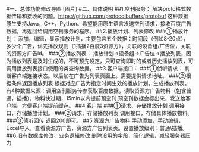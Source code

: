 #一、总体功能修改导图
[图片]
#二、具体说明
##1.空刊服务：
    解决proto格式数据传输和接收的问题。https://github.com/protocolbuffers/protobuf 这种数据原生支持Java，C++，Python。希望能用原生语言发送空刊请求，接收百度广告数据，再返回给调用空刊服务的程序。
##2.播放计划、列表修改
###①播放计划：
    添加，编辑，显示播放计划，主要包含五个数据：时间段（例如8-20点），多少个广告，优先播放规则（1插播2百度3资源方），关联的设备组/广告位，关联的资源方广告id。
###②播放列表：
    播放计划->设备组->广告位->播放列表，因为播放列表是及时生成的，不可预先设定，只可查询即时的或者历史播放列表，可调用播放列表接口使用的类查询数据。
##3.客户端接口：
###①侦听请求：
    判断客户端连接状态。以后加在广告为列表页面上。需要提供请求地址。
###②根据条件返回播放列表
    根据对应广告为指定时间生效的播放计划，生成播放列表。
    有4种数据来源：调用空刊服务传参获取百度数据，读取资源方广告物料（包含普通，插播），物料快过期，15min以内提前预空刊
    预空刊数据会标出来，发送给客户端，方便客户端提前缓存。
##4.客户端
###①请求、存储播放计划
    调用接口，存储播放计划。
###②请求、存储播放列表
    调用接口，存储具体播放物料。
###③侦听回传
    返回200即可。
##5.资源方广告物料
    手动添加，手动编辑，Excel导入，查看资源方广告，资源方广告列表页。设置播放级别：普通\插播。
##6.旧有数据库修改、业务逻辑修改
    删除没用的字段，简化逻辑，减轻服务器压力
